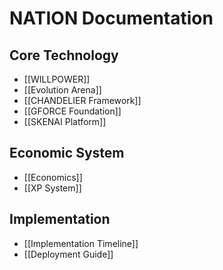 # NATION Documentation

## Core Technology
* [[WILLPOWER]]
* [[Evolution Arena]]
* [[CHANDELIER Framework]]
* [[GFORCE Foundation]]
* [[SKENAI Platform]]

## Economic System
* [[Economics]]
* [[XP System]]

## Implementation
* [[Implementation Timeline]]
* [[Deployment Guide]]
